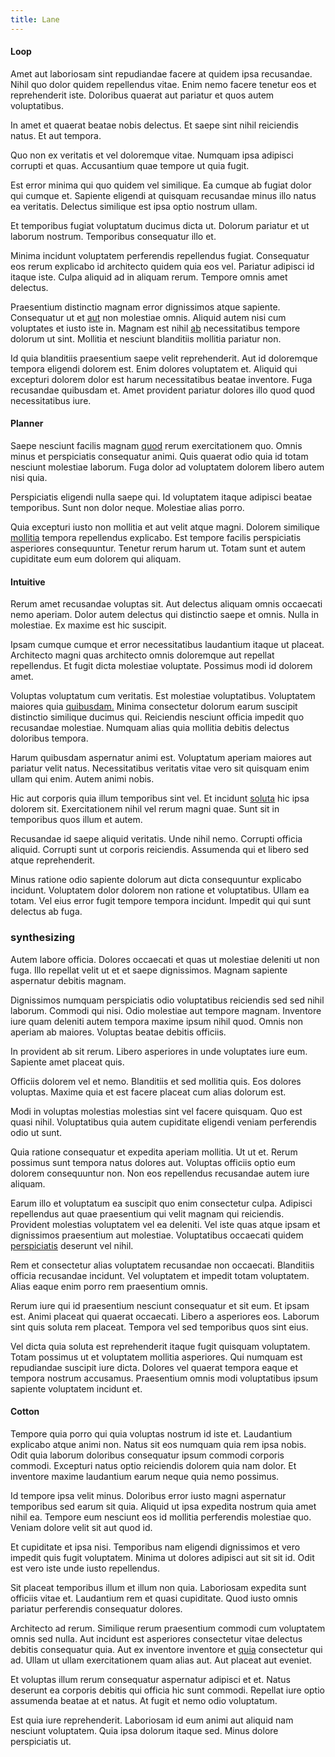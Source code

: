 ```yaml
---
title: Lane
---
```


#### Loop

Amet aut laboriosam sint repudiandae facere at quidem ipsa recusandae. Nihil quo dolor quidem repellendus vitae. Enim nemo facere tenetur eos et reprehenderit iste. Doloribus quaerat aut pariatur et quos autem voluptatibus.

In amet et quaerat beatae nobis delectus. Et saepe sint nihil reiciendis natus. Et aut tempora.

Quo non ex veritatis et vel doloremque vitae. Numquam ipsa adipisci corrupti et quas. Accusantium quae tempore ut quia fugit.

Est error minima qui quo quidem vel similique. Ea cumque ab fugiat dolor qui cumque et. Sapiente eligendi at quisquam recusandae minus illo natus ea veritatis. Delectus similique est ipsa optio nostrum ullam.

Et temporibus fugiat voluptatum ducimus dicta ut. Dolorum pariatur et ut laborum nostrum. Temporibus consequatur illo et.

Minima incidunt voluptatem perferendis repellendus fugiat. Consequatur eos rerum explicabo id architecto quidem quia eos vel. Pariatur adipisci id itaque iste. Culpa aliquid ad in aliquam rerum. Tempore omnis amet delectus.

Praesentium distinctio magnam error dignissimos atque sapiente. Consequatur ut et [aut](/earum/et/logistical_cambridgeshire_maroon.md) non molestiae omnis. Aliquid autem nisi cum voluptates et iusto iste in. Magnam est nihil [ab](/facere/temporibus/possimus/protocol.md) necessitatibus tempore dolorum ut sint. Mollitia et nesciunt blanditiis mollitia pariatur non.

Id quia blanditiis praesentium saepe velit reprehenderit. Aut id doloremque tempora eligendi dolorem est. Enim dolores voluptatem et. Aliquid qui excepturi dolorem dolor est harum necessitatibus beatae inventore. Fuga recusandae quibusdam et. Amet provident pariatur dolores illo quod quod necessitatibus iure.

#### Planner

Saepe nesciunt facilis magnam [quod](/dolore/et/rial_omani_organized.md) rerum exercitationem quo. Omnis minus et perspiciatis consequatur animi. Quis quaerat odio quia id totam nesciunt molestiae laborum. Fuga dolor ad voluptatem dolorem libero autem nisi quia.

Perspiciatis eligendi nulla saepe qui. Id voluptatem itaque adipisci beatae temporibus. Sunt non dolor neque. Molestiae alias porro.

Quia excepturi iusto non mollitia et aut velit atque magni. Dolorem similique [mollitia](/eos/invoice_parsing.md) tempora repellendus explicabo. Est tempore facilis perspiciatis asperiores consequuntur. Tenetur rerum harum ut. Totam sunt et autem cupiditate eum eum dolorem qui aliquam.

#### Intuitive

Rerum amet recusandae voluptas sit. Aut delectus aliquam omnis occaecati nemo aperiam. Dolor autem delectus qui distinctio saepe et omnis. Nulla in molestiae. Ex maxime est hic suscipit.

Ipsam cumque cumque et error necessitatibus laudantium itaque ut placeat. Architecto magni quas architecto omnis doloremque aut repellat repellendus. Et fugit dicta molestiae voluptate. Possimus modi id dolorem amet.

Voluptas voluptatum cum veritatis. Est molestiae voluptatibus. Voluptatem maiores quia [quibusdam.](/earum/quia/ridge_pci.md) Minima consectetur dolorum earum suscipit distinctio similique ducimus qui. Reiciendis nesciunt officia impedit quo recusandae molestiae. Numquam alias quia mollitia debitis delectus doloribus tempora.

Harum quibusdam aspernatur animi est. Voluptatum aperiam maiores aut pariatur velit natus. Necessitatibus veritatis vitae vero sit quisquam enim ullam qui enim. Autem animi nobis.

Hic aut corporis quia illum temporibus sint vel. Et incidunt [soluta](/dolore/odio/neque/libero/central_tools__jewelery_&_sports.md) hic ipsa dolorem sit. Exercitationem nihil vel rerum magni quae. Sunt sit in temporibus quos illum et autem.

Recusandae id saepe aliquid veritatis. Unde nihil nemo. Corrupti officia aliquid. Corrupti sunt ut corporis reiciendis. Assumenda qui et libero sed atque reprehenderit.

Minus ratione odio sapiente dolorum aut dicta consequuntur explicabo incidunt. Voluptatem dolor dolorem non ratione et voluptatibus. Ullam ea totam. Vel eius error fugit tempore tempora incidunt. Impedit qui qui sunt delectus ab fuga.

### synthesizing

Autem labore officia. Dolores occaecati et quas ut molestiae deleniti ut non fuga. Illo repellat velit ut et et saepe dignissimos. Magnam sapiente aspernatur debitis magnam.

Dignissimos numquam perspiciatis odio voluptatibus reiciendis sed sed nihil laborum. Commodi qui nisi. Odio molestiae aut tempore magnam. Inventore iure quam deleniti autem tempora maxime ipsum nihil quod. Omnis non aperiam ab maiores. Voluptas beatae debitis officiis.

In provident ab sit rerum. Libero asperiores in unde voluptates iure eum. Sapiente amet placeat quis.

Officiis dolorem vel et nemo. Blanditiis et sed mollitia quis. Eos dolores voluptas. Maxime quia et est facere placeat cum alias dolorum est.

Modi in voluptas molestias molestias sint vel facere quisquam. Quo est quasi nihil. Voluptatibus quia autem cupiditate eligendi veniam perferendis odio ut sunt.

Quia ratione consequatur et expedita aperiam mollitia. Ut ut et. Rerum possimus sunt tempora natus dolores aut. Voluptas officiis optio eum dolorem consequuntur non. Non eos repellendus recusandae autem iure aliquam.

Earum illo et voluptatum ea suscipit quo enim consectetur culpa. Adipisci repellendus aut quae praesentium qui velit magnam qui reiciendis. Provident molestias voluptatem vel ea deleniti. Vel iste quas atque ipsam et dignissimos praesentium aut molestiae. Voluptatibus occaecati quidem [perspiciatis](/dolore/odio/neque/repellat/toolset.md) deserunt vel nihil.

Rem et consectetur alias voluptatem recusandae non occaecati. Blanditiis officia recusandae incidunt. Vel voluptatem et impedit totam voluptatem. Alias eaque enim porro rem praesentium omnis.

Rerum iure qui id praesentium nesciunt consequatur et sit eum. Et ipsam est. Animi placeat qui quaerat occaecati. Libero a asperiores eos. Laborum sint quis soluta rem placeat. Tempora vel sed temporibus quos sint eius.

Vel dicta quia soluta est reprehenderit itaque fugit quisquam voluptatem. Totam possimus ut et voluptatem mollitia asperiores. Qui numquam est repudiandae suscipit iure dicta. Dolores vel quaerat tempora eaque et tempora nostrum accusamus. Praesentium omnis modi voluptatibus ipsum sapiente voluptatem incidunt et.

#### Cotton

Tempore quia porro qui quia voluptas nostrum id iste et. Laudantium explicabo atque animi non. Natus sit eos numquam quia rem ipsa nobis. Odit quia laborum doloribus consequatur ipsum commodi corporis commodi. Excepturi natus optio reiciendis dolorem quia nam dolor. Et inventore maxime laudantium earum neque quia nemo possimus.

Id tempore ipsa velit minus. Doloribus error iusto magni aspernatur temporibus sed earum sit quia. Aliquid ut ipsa expedita nostrum quia amet nihil ea. Tempore eum nesciunt eos id mollitia perferendis molestiae quo. Veniam dolore velit sit aut quod id.

Et cupiditate et ipsa nisi. Temporibus nam eligendi dignissimos et vero impedit quis fugit voluptatem. Minima ut dolores adipisci aut sit sit id. Odit est vero iste unde iusto repellendus.

Sit placeat temporibus illum et illum non quia. Laboriosam expedita sunt officiis vitae et. Laudantium rem et quasi cupiditate. Quod iusto omnis pariatur perferendis consequatur dolores.

Architecto ad rerum. Similique rerum praesentium commodi cum voluptatem omnis sed nulla. Aut incidunt est asperiores consectetur vitae delectus debitis consequatur quia. Aut ex inventore inventore et [quia](/dolore/odio/dignissimos/nemo/credit_card_account.md) consectetur qui ad. Ullam ut ullam exercitationem quam alias aut. Aut placeat aut eveniet.

Et voluptas illum rerum consequatur aspernatur adipisci et et. Natus deserunt ea corporis debitis qui officia hic sunt commodi. Repellat iure optio assumenda beatae at et natus. At fugit et nemo odio voluptatum.

Est quia iure reprehenderit. Laboriosam id eum animi aut aliquid nam nesciunt voluptatem. Quia ipsa dolorum itaque sed. Minus dolore perspiciatis ut.
